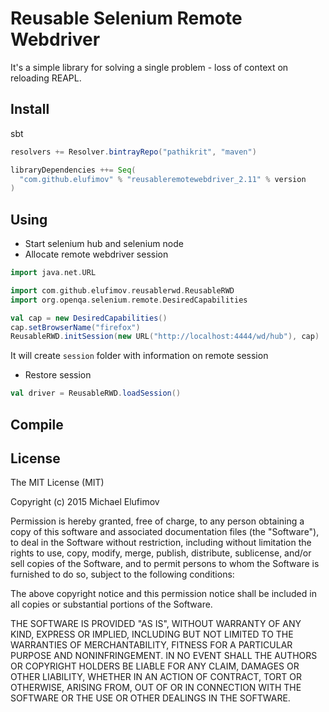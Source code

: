 # Reusable Selenium Remote Webdriver

It's a simple library for solving a single problem - loss of context on reloading REAPL. 


## Install

sbt

```scala
resolvers += Resolver.bintrayRepo("pathikrit", "maven")

libraryDependencies ++= Seq(
  "com.github.elufimov" % "reusableremotewebdriver_2.11" % version
)
```

## Using

* Start selenium hub and selenium node
* Allocate remote webdriver session

```scala
import java.net.URL

import com.github.elufimov.reusablerwd.ReusableRWD
import org.openqa.selenium.remote.DesiredCapabilities

val cap = new DesiredCapabilities()
cap.setBrowserName("firefox")
ReusableRWD.initSession(new URL("http://localhost:4444/wd/hub"), cap)
```

It will create `session` folder with information on remote session

* Restore session 

```scala
val driver = ReusableRWD.loadSession()
```


## Compile




## License
The MIT License (MIT)

Copyright (c) 2015 Michael Elufimov

Permission is hereby granted, free of charge, to any person obtaining a copy
of this software and associated documentation files (the "Software"), to deal
in the Software without restriction, including without limitation the rights
to use, copy, modify, merge, publish, distribute, sublicense, and/or sell
copies of the Software, and to permit persons to whom the Software is
furnished to do so, subject to the following conditions:

The above copyright notice and this permission notice shall be included in all
copies or substantial portions of the Software.

THE SOFTWARE IS PROVIDED "AS IS", WITHOUT WARRANTY OF ANY KIND, EXPRESS OR
IMPLIED, INCLUDING BUT NOT LIMITED TO THE WARRANTIES OF MERCHANTABILITY,
FITNESS FOR A PARTICULAR PURPOSE AND NONINFRINGEMENT. IN NO EVENT SHALL THE
AUTHORS OR COPYRIGHT HOLDERS BE LIABLE FOR ANY CLAIM, DAMAGES OR OTHER
LIABILITY, WHETHER IN AN ACTION OF CONTRACT, TORT OR OTHERWISE, ARISING FROM,
OUT OF OR IN CONNECTION WITH THE SOFTWARE OR THE USE OR OTHER DEALINGS IN THE
SOFTWARE.
